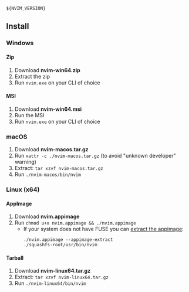 ```
${NVIM_VERSION}
```

## Install

### Windows

#### Zip

1. Download **nvim-win64.zip**
2. Extract the zip
3. Run `nvim.exe` on your CLI of choice

#### MSI

1. Download **nvim-win64.msi**
2. Run the MSI
3. Run `nvim.exe` on your CLI of choice

### macOS

1. Download **nvim-macos.tar.gz**
2. Run `xattr -c ./nvim-macos.tar.gz` (to avoid "unknown developer" warning)
3. Extract: `tar xzvf nvim-macos.tar.gz`
4. Run `./nvim-macos/bin/nvim`

### Linux (x64)

#### AppImage
1. Download **nvim.appimage**
2. Run `chmod u+x nvim.appimage && ./nvim.appimage`
   - If your system does not have FUSE you can [extract the appimage](https://github.com/AppImage/AppImageKit/wiki/FUSE#type-2-appimage):
     ```
     ./nvim.appimage --appimage-extract
     ./squashfs-root/usr/bin/nvim
     ```

#### Tarball

1. Download **nvim-linux64.tar.gz**
2. Extract: `tar xzvf nvim-linux64.tar.gz`
3. Run `./nvim-linux64/bin/nvim`
